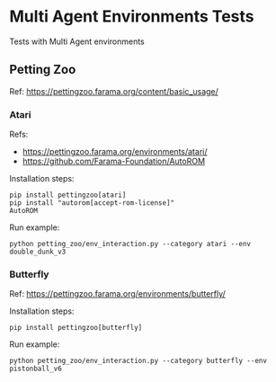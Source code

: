 # Multi Agent Environments Tests
Tests with Multi Agent environments

## Petting Zoo

Ref: https://pettingzoo.farama.org/content/basic_usage/

### Atari

Refs:
  - https://pettingzoo.farama.org/environments/atari/
  - https://github.com/Farama-Foundation/AutoROM

Installation steps:
```shell
pip install pettingzoo[atari]
pip install "autorom[accept-rom-license]"
AutoROM
```

Run example:
```shell
python petting_zoo/env_interaction.py --category atari --env double_dunk_v3
```

### Butterfly

Ref: https://pettingzoo.farama.org/environments/butterfly/

Installation steps:
```shell
pip install pettingzoo[butterfly]
```

Run example:
```shell
python petting_zoo/env_interaction.py --category butterfly --env pistonball_v6
```